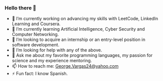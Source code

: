 ### Hello there 👋

- 🔭 I’m currently working on advancing my skills with LeetCode, LinkedIn Learning and Coursera.
- 🌱 I’m currently learning Artificial Intelligence, Cyber Security and Computer Networking.
- 👯 I’m looking to acquire an internship or an entry-level position in software development.
- 🤔 I’m looking for help with any of the above.
- 💬 Ask me about my favorite programming languages, my passion for science and my experience mentoring.
- 📫 How to reach me: George.Vargas24@yahoo.com
- ⚡ Fun fact: I know Spanish.
